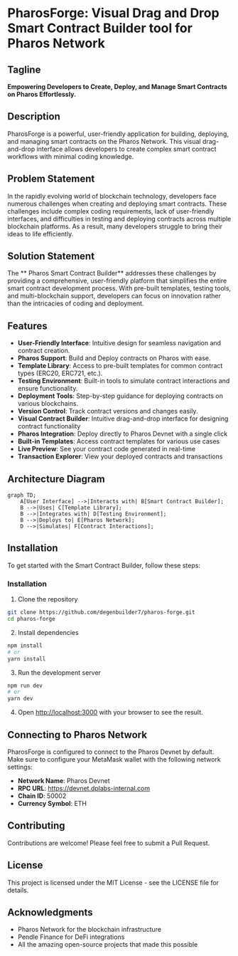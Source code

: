 # PharosForge: Visual Drag and Drop Smart Contract Builder tool for Pharos Network

## Tagline
**Empowering Developers to Create, Deploy, and Manage Smart Contracts on Pharos Effortlessly.**

## Description
PharosForge is a powerful, user-friendly application for building, deploying, and managing smart contracts on the Pharos Network. This visual drag-and-drop interface allows developers to create complex smart contract workflows with minimal coding knowledge.

## Problem Statement
In the rapidly evolving world of blockchain technology, developers face numerous challenges when creating and deploying smart contracts. These challenges include complex coding requirements, lack of user-friendly interfaces, and difficulties in testing and deploying contracts across multiple blockchain platforms. As a result, many developers struggle to bring their ideas to life efficiently.

## Solution Statement
The ** Pharos Smart Contract Builder** addresses these challenges by providing a comprehensive, user-friendly platform that simplifies the entire smart contract development process. With pre-built templates, testing tools, and multi-blockchain support, developers can focus on innovation rather than the intricacies of coding and deployment.

## Features
- **User-Friendly Interface**: Intuitive design for seamless navigation and contract creation.
- **Pharos Support**: Build and Deploy contracts on Pharos with ease.
- **Template Library**: Access to pre-built templates for common contract types (ERC20, ERC721, etc.).
- **Testing Environment**: Built-in tools to simulate contract interactions and ensure functionality.
- **Deployment Tools**: Step-by-step guidance for deploying contracts on various blockchains.
- **Version Control**: Track contract versions and changes easily.
- **Visual Contract Builder**: Intuitive drag-and-drop interface for designing contract functionality
- **Pharos Integration**: Deploy directly to Pharos Devnet with a single click
- **Built-in Templates**: Access contract templates for various use cases
- **Live Preview**: See your contract code generated in real-time
- **Transaction Explorer**: View your deployed contracts and transactions

## Architecture Diagram
```mermaid
graph TD;
    A[User Interface] -->|Interacts with| B[Smart Contract Builder];
    B -->|Uses| C[Template Library];
    B -->|Integrates with| D[Testing Environment];
    B -->|Deploys to| E[Pharos Network];
    D -->|Simulates| F[Contract Interactions];
```

## Installation
To get started with the Smart Contract Builder, follow these steps:

### Installation

1. Clone the repository
```bash
git clone https://github.com/degenbuilder7/pharos-forge.git
cd pharos-forge
```

2. Install dependencies
```bash
npm install
# or
yarn install
```

3. Run the development server
```bash
npm run dev
# or
yarn dev
```

4. Open [http://localhost:3000](http://localhost:3000) with your browser to see the result.

## Connecting to Pharos Network

PharosForge is configured to connect to the Pharos Devnet by default. Make sure to configure your MetaMask wallet with the following network settings:

- **Network Name**: Pharos Devnet
- **RPC URL**: https://devnet.dplabs-internal.com
- **Chain ID**: 50002
- **Currency Symbol**: ETH

## Contributing

Contributions are welcome! Please feel free to submit a Pull Request.

## License

This project is licensed under the MIT License - see the LICENSE file for details.

## Acknowledgments

- Pharos Network for the blockchain infrastructure
- Pendle Finance for DeFi integrations
- All the amazing open-source projects that made this possible
